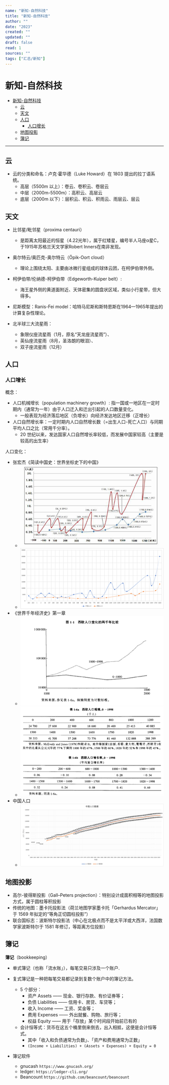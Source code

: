 ```yaml
---
name: "新知-自然科技"
title: "新知-自然科技"
author: ""
date: "2023"
created: ""
updated: ""
draft: false
read: 1
sources: ""
tags: ["汇总/新知"]
---
```


# 新知-自然科技


- [新知-自然科技](#新知-自然科技)
  - [云](#云)
  - [天文](#天文)
  - [人口](#人口)
    - [人口增长](#人口增长)
  - [地图投影](#地图投影)
  - [簿记](#簿记)

---

## 云

- 云的分类和命名：卢克·霍华德（Luke Howard）在 1803 提出的拉丁语系统。
  - 高层（5500m 以上）：卷云、卷积云、卷层云
  - 中层（2000m-5500m）：高积云、高层云
  - 底层（2000m 以下）：层积云、积云、积雨云、雨层云、层云

## 天文

- 比邻星/毗邻星（proxima centauri）
  - 是距离太阳最近的恒星（4.22光年），属于红矮星，编号半人马座α星C，于1915年苏格兰天文学家Robert Inners在南非发现。
- 奥尔特云/奥匹克-奥尔特云（Öpik-Oort cloud）
  - 理论上围绕太阳、主要由冰微行星组成的球体云团，在柯伊伯带外侧。
- 柯伊伯带/伦纳德-柯伊伯带（Edgeworth-Kuiper belt）:
  - 海王星外侧的黄道面附近、天体密集的圆盘状区域，类似小行星带，但大得多。

- 尼斯模型：Ranis-Fei model：哈特马尼斯和斯特恩斯在1964—1965年提出的计算复杂性理论。

- 北半球三大流星雨：
	- 象限仪座流星雨（1月，原名“天龙座流星雨”）、
	- 英仙座流星雨（8月，圣洛朗的眼泪）、
	- 双子座流星雨（12月）

## 人口

### 人口增长

概念：
- 人口机械增长（population machinery growth）: 指一国或一地区在一定时期内（通常为一年）由于人口迁入和迁出引起的人口数量变化。
  - 一般表现为经济落后地区（负增长）向经济发达地区迁移（正增长）
- 人口自然增长率：一定时期内人口自然增长数（=出生人口-死亡人口）与同期平均人口之比（常用千分率）。
  - 20 世纪以来，发达国家人口自然增长率较低，而发展中国家较高（主要是较高的出生率）

人口变化：
- 张宏杰《简读中国史：世界坐标史下的中国》
  - ![人口统计-胡列箭](../images/population-huliejiam.jpeg)
  - ![image.png](../images/popluation-new.png)
- 《世界千年经济史》第一章
  - ![](../images/population-we-figure.png)
  - ![](../images/population-we-table.png)
- 中国人口
  - ![](../images/population-cn.png)

## 地图投影

- 高尔-彼得斯投影（Gall–Peters projection）：特别设计成面积相等的地图投影方式，属于圆柱等积投影
- 传统的地图：墨卡托投影法（荷兰地图学家墨卡托「Gerhardus Mercator」于 1569 年拟定的“等角正切圆柱投影”）
- 联合国标志：波斯特尔投影法（中心在北极点而不是太平洋或大西洋，法国数学家波斯特尔于 1581 年修订，等距离方位投影）

## 簿记

**簿记**（bookkeeping）
- 单式簿记（也称「流水账」），每笔交易只涉及一个账户.

- 复式簿记是一种把每笔交易都记录到复数个账户中的簿记方法。
  - 5 个部分：
    - 资产 Assets —— 现金、银行存款、有价证券等；
    - 负债 Liabilities —— 信用卡、房贷、车贷等；
    - 收入 Income —— 工资、奖金等；
    - 费用 Expenses —— 外出就餐、购物、旅行等；
    - 权益 Equity —— 用于「存放」某个时间段开始前已有的
  - 会计恒等式：货币在这五个桶里倒来倒去，出入相抵，这便是会计恒等式。
    - 其中「收入和负债通常为负数」、「资产和费用通常为正数」
    - `(Income + Liabilities) + (Assets + Expenses) + Equity = 0`

- 簿记软件
  - gnucash `https://www.gnucash.org/`
  - ledger: `https://ledger-cli.org/`
  - Beancount `https://github.com/beancount/beancount`
